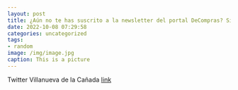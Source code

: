 ```yaml
---
layout: post
title: ¿Aún no te has suscrito a la newsletter del portal DeCompras? Si lo haces, recibirás información de interés de los comercios de...
date: 2022-10-08 07:29:58
categories: uncategorized
tags:
- random
image: /img/image.jpg
caption: This is a picture
---
```

Twitter Villanueva de la Cañada [link](https://twitter.com/AytoVDLCanada/status/1578341756826923009)
